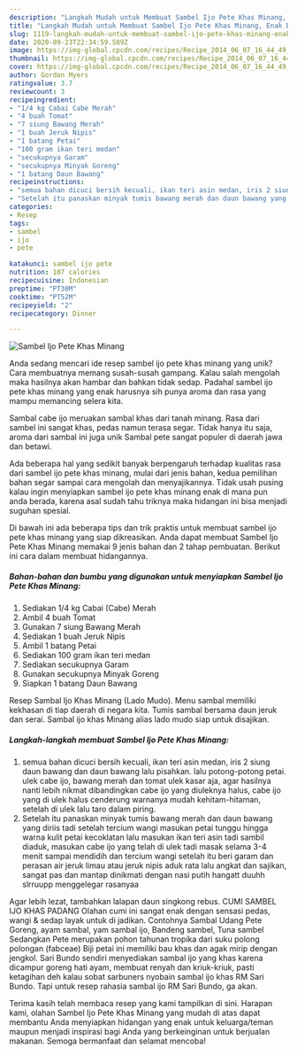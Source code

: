```yaml
---
description: "Langkah Mudah untuk Membuat Sambel Ijo Pete Khas Minang, Enak Banget"
title: "Langkah Mudah untuk Membuat Sambel Ijo Pete Khas Minang, Enak Banget"
slug: 1119-langkah-mudah-untuk-membuat-sambel-ijo-pete-khas-minang-enak-banget
date: 2020-09-23T22:34:59.589Z
image: https://img-global.cpcdn.com/recipes/Recipe_2014_06_07_16_44_49_279_175a9c/751x532cq70/sambel-ijo-pete-khas-minang-foto-resep-utama.jpg
thumbnail: https://img-global.cpcdn.com/recipes/Recipe_2014_06_07_16_44_49_279_175a9c/751x532cq70/sambel-ijo-pete-khas-minang-foto-resep-utama.jpg
cover: https://img-global.cpcdn.com/recipes/Recipe_2014_06_07_16_44_49_279_175a9c/751x532cq70/sambel-ijo-pete-khas-minang-foto-resep-utama.jpg
author: Gordon Myers
ratingvalue: 3.7
reviewcount: 3
recipeingredient:
- "1/4 kg Cabai Cabe Merah"
- "4 buah Tomat"
- "7 siung Bawang Merah"
- "1 buah Jeruk Nipis"
- "1 batang Petai"
- "100 gram ikan teri medan"
- "secukupnya Garam"
- "secukupnya Minyak Goreng"
- "1 batang Daun Bawang"
recipeinstructions:
- "semua bahan dicuci bersih kecuali, ikan teri asin medan, iris 2 siung daun bawang dan daun bawang lalu pisahkan. lalu potong-potong petai. ulek cabe ijo, bawang merah dan tomat ulek kasar aja, agar hasilnya nanti lebih nikmat dibandingkan cabe ijo yang diuleknya halus, cabe ijo yang di ulek halus cenderung warnanya mudah kehitam-hitaman, setelah di ulek lalu taro dalam piring."
- "Setelah itu panaskan minyak tumis bawang merah dan daun bawang yang diriis tadi setelah tercium wangi masukan petai tunggu hingga warna kulit petai kecoklatan lalu masukan ikan teri asin tadi sambil diaduk, masukan cabe ijo yang telah di ulek tadi masak selama 3-4 menit sampai mendidih dan tercium wangi setelah itu beri garam dan perasan air jeruk limau atau jeruk nipis aduk rata lalu angkat dan sajikan, sangat pas dan mantap dinikmati dengan nasi putih hangatt duuhh slrruupp menggelegar rasanyaa"
categories:
- Resep
tags:
- sambel
- ijo
- pete

katakunci: sambel ijo pete 
nutrition: 107 calories
recipecuisine: Indonesian
preptime: "PT30M"
cooktime: "PT52M"
recipeyield: "2"
recipecategory: Dinner

---
```



![Sambel Ijo Pete Khas Minang](https://img-global.cpcdn.com/recipes/Recipe_2014_06_07_16_44_49_279_175a9c/751x532cq70/sambel-ijo-pete-khas-minang-foto-resep-utama.jpg)

Anda sedang mencari ide resep sambel ijo pete khas minang yang unik? Cara membuatnya memang susah-susah gampang. Kalau salah mengolah maka hasilnya akan hambar dan bahkan tidak sedap. Padahal sambel ijo pete khas minang yang enak harusnya sih punya aroma dan rasa yang mampu memancing selera kita.

Sambal cabe ijo meruakan sambal khas dari tanah minang. Rasa dari sambel ini sangat khas, pedas namun terasa segar. Tidak hanya itu saja, aroma dari sambal ini juga unik Sambal pete sangat populer di daerah jawa dan betawi.

Ada beberapa hal yang sedikit banyak berpengaruh terhadap kualitas rasa dari sambel ijo pete khas minang, mulai dari jenis bahan, kedua pemilihan bahan segar sampai cara mengolah dan menyajikannya. Tidak usah pusing kalau ingin menyiapkan sambel ijo pete khas minang enak di mana pun anda berada, karena asal sudah tahu triknya maka hidangan ini bisa menjadi suguhan spesial.


Di bawah ini ada beberapa tips dan trik praktis untuk membuat sambel ijo pete khas minang yang siap dikreasikan. Anda dapat membuat Sambel Ijo Pete Khas Minang memakai 9 jenis bahan dan 2 tahap pembuatan. Berikut ini cara dalam membuat hidangannya.

<!--inarticleads1-->

##### Bahan-bahan dan bumbu yang digunakan untuk menyiapkan Sambel Ijo Pete Khas Minang:

1. Sediakan 1/4 kg Cabai (Cabe) Merah
1. Ambil 4 buah Tomat
1. Gunakan 7 siung Bawang Merah
1. Sediakan 1 buah Jeruk Nipis
1. Ambil 1 batang Petai
1. Sediakan 100 gram ikan teri medan
1. Sediakan secukupnya Garam
1. Gunakan secukupnya Minyak Goreng
1. Siapkan 1 batang Daun Bawang


Resep Sambal Ijo Khas Minang (Lado Mudo). Menu sambal memiliki kekhasan di tiap daerah di negara kita. Tumis sambal bersama daun jeruk dan serai. Sambal ijo khas Minang alias lado mudo siap untuk disajikan. 

<!--inarticleads2-->

##### Langkah-langkah membuat Sambel Ijo Pete Khas Minang:

1. semua bahan dicuci bersih kecuali, ikan teri asin medan, iris 2 siung daun bawang dan daun bawang lalu pisahkan. lalu potong-potong petai. ulek cabe ijo, bawang merah dan tomat ulek kasar aja, agar hasilnya nanti lebih nikmat dibandingkan cabe ijo yang diuleknya halus, cabe ijo yang di ulek halus cenderung warnanya mudah kehitam-hitaman, setelah di ulek lalu taro dalam piring.
1. Setelah itu panaskan minyak tumis bawang merah dan daun bawang yang diriis tadi setelah tercium wangi masukan petai tunggu hingga warna kulit petai kecoklatan lalu masukan ikan teri asin tadi sambil diaduk, masukan cabe ijo yang telah di ulek tadi masak selama 3-4 menit sampai mendidih dan tercium wangi setelah itu beri garam dan perasan air jeruk limau atau jeruk nipis aduk rata lalu angkat dan sajikan, sangat pas dan mantap dinikmati dengan nasi putih hangatt duuhh slrruupp menggelegar rasanyaa


Agar lebih lezat, tambahkan lalapan daun singkong rebus. CUMI SAMBEL IJO KHAS PADANG Olahan cumi ini sangat enak dengan sensasi pedas, wangi &amp; sedap layak untuk di jadikan. Contohnya Sambal Udang Pete Goreng, ayam sambal, yam sambal ijo, Bandeng sambel, Tuna sambel Sedangkan Pete merupakan pohon tahunan tropika dari suku polong polongan (fabceae) Biji petai ini memiliki bau khas dan agak mirip dengan jengkol. Sari Bundo sendiri menyediakan sambal ijo yang khas karena dicampur goreng hati ayam, membuat renyah dan kriuk-kriuk, pasti ketagihan deh kalau sobat sarbuners nyobain sambal ijo khas RM Sari Bundo. Tapi untuk resep rahasia sambal ijo RM Sari Bundo, ga akan. 

Terima kasih telah membaca resep yang kami tampilkan di sini. Harapan kami, olahan Sambel Ijo Pete Khas Minang yang mudah di atas dapat membantu Anda menyiapkan hidangan yang enak untuk keluarga/teman maupun menjadi inspirasi bagi Anda yang berkeinginan untuk berjualan makanan. Semoga bermanfaat dan selamat mencoba!
